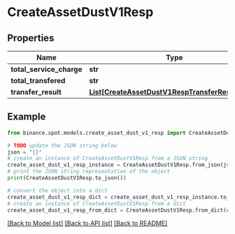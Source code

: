 # CreateAssetDustV1Resp


## Properties

Name | Type | Description | Notes
------------ | ------------- | ------------- | -------------
**total_service_charge** | **str** |  | [optional] 
**total_transfered** | **str** |  | [optional] 
**transfer_result** | [**List[CreateAssetDustV1RespTransferResultInner]**](CreateAssetDustV1RespTransferResultInner.md) |  | [optional] 

## Example

```python
from binance.spot.models.create_asset_dust_v1_resp import CreateAssetDustV1Resp

# TODO update the JSON string below
json = "{}"
# create an instance of CreateAssetDustV1Resp from a JSON string
create_asset_dust_v1_resp_instance = CreateAssetDustV1Resp.from_json(json)
# print the JSON string representation of the object
print(CreateAssetDustV1Resp.to_json())

# convert the object into a dict
create_asset_dust_v1_resp_dict = create_asset_dust_v1_resp_instance.to_dict()
# create an instance of CreateAssetDustV1Resp from a dict
create_asset_dust_v1_resp_from_dict = CreateAssetDustV1Resp.from_dict(create_asset_dust_v1_resp_dict)
```
[[Back to Model list]](../README.md#documentation-for-models) [[Back to API list]](../README.md#documentation-for-api-endpoints) [[Back to README]](../README.md)


